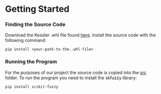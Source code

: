 # Getting Started

### Finding the Source Code

Download the Kessler .whl file found [here](https://pypi.org/project/kesslergame/#files). Install the source code with the following command:
```
pip install <your-path-to-the-.whl-file>
```

### Running the Program

For the purposes of our project the source code is copied into the [src](src) folder. To run the program you need to install the skfuzzy library:
```
pip install scikit-fuzzy
```

